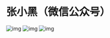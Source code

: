# 张小黑（微信公众号）

![img](http://home.ustc.edu.cn/~zh970205/black_zhang/1.png)
![img](http://home.ustc.edu.cn/~zh970205/black_zhang/2.png)
![img](http://home.ustc.edu.cn/~zh970205/black_zhang/3.png)

